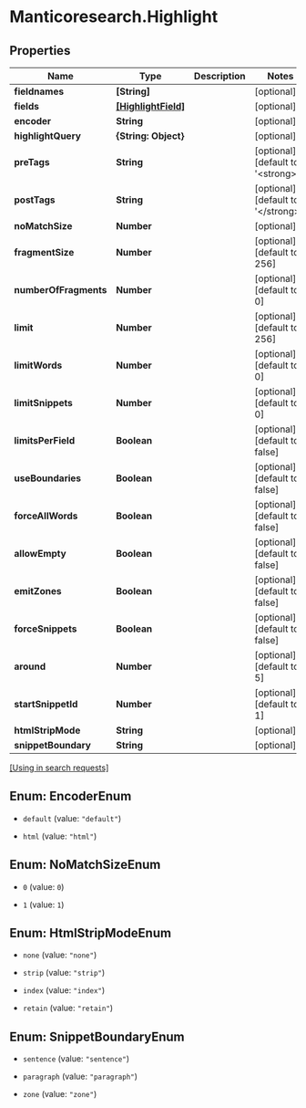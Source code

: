 # Manticoresearch.Highlight

## Properties

Name | Type | Description | Notes
------------ | ------------- | ------------- | -------------
**fieldnames** | **[String]** |  | [optional] 
**fields** | [**[HighlightField]**](HighlightField.md) |  | [optional] 
**encoder** | **String** |  | [optional] 
**highlightQuery** | **{String: Object}** |  | [optional] 
**preTags** | **String** |  | [optional] [default to &#39;&lt;strong&gt;&#39;]
**postTags** | **String** |  | [optional] [default to &#39;&lt;/strong&gt;&#39;]
**noMatchSize** | **Number** |  | [optional] 
**fragmentSize** | **Number** |  | [optional] [default to 256]
**numberOfFragments** | **Number** |  | [optional] [default to 0]
**limit** | **Number** |  | [optional] [default to 256]
**limitWords** | **Number** |  | [optional] [default to 0]
**limitSnippets** | **Number** |  | [optional] [default to 0]
**limitsPerField** | **Boolean** |  | [optional] [default to false]
**useBoundaries** | **Boolean** |  | [optional] [default to false]
**forceAllWords** | **Boolean** |  | [optional] [default to false]
**allowEmpty** | **Boolean** |  | [optional] [default to false]
**emitZones** | **Boolean** |  | [optional] [default to false]
**forceSnippets** | **Boolean** |  | [optional] [default to false]
**around** | **Number** |  | [optional] [default to 5]
**startSnippetId** | **Number** |  | [optional] [default to 1]
**htmlStripMode** | **String** |  | [optional] 
**snippetBoundary** | **String** |  | [optional] 

[[Using in search requests]](SearchApi.md#Highlight)




## Enum: EncoderEnum


* `default` (value: `"default"`)

* `html` (value: `"html"`)





## Enum: NoMatchSizeEnum


* `0` (value: `0`)

* `1` (value: `1`)





## Enum: HtmlStripModeEnum


* `none` (value: `"none"`)

* `strip` (value: `"strip"`)

* `index` (value: `"index"`)

* `retain` (value: `"retain"`)





## Enum: SnippetBoundaryEnum


* `sentence` (value: `"sentence"`)

* `paragraph` (value: `"paragraph"`)

* `zone` (value: `"zone"`)




